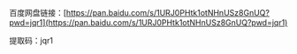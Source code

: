 百度网盘链接：[https://pan.baidu.com/s/1URJ0PHtk1otNHnUSz8GnUQ?pwd=jqr1](https://pan.baidu.com/s/1URJ0PHtk1otNHnUSz8GnUQ?pwd=jqr1) 

提取码：jqr1 
